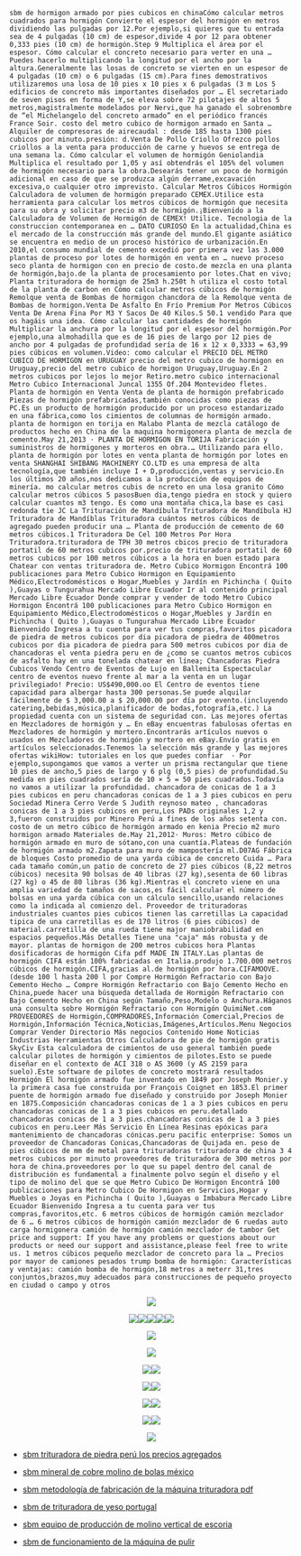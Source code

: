 
```
sbm de hormigon armado por pies cubicos en chinaCómo calcular metros cuadrados para hormigón Convierte el espesor del hormigón en metros dividiendo las pulgadas por 12.Por ejemplo,si quieres que tu entrada sea de 4 pulgadas (10 cm) de espesor,divide 4 por 12 para obtener 0,333 pies (10 cm) de hormigón.Step 9 Multiplica el área por el espesor. Cómo calcular el concreto necesario para verter en una … Puedes hacerlo multiplicando la longitud por el ancho por la altura.Generalmente las losas de concreto se vierten en un espesor de 4 pulgadas (10 cm) o 6 pulgadas (15 cm).Para fines demostrativos utilizaremos una losa de 10 pies x 10 pies x 6 pulgadas (3 m Los 5 edificios de concreto más importantes diseñados por … El secretariado de seven pisos en forma de Y,se eleva sobre 72 pilotajes de altos 5 metros,magistralmente modelados por Nervi,que ha ganado el sobrenombre de “el Michelangelo del concreto armado” en el periódico francés France Soir. costo del metro cubico de hormigon armado en Santa … Alquiler de compresoras de airecaudal : desde 185 hasta 1300 pies cubicos por minuto.presión: d.Venta De Pollo Criollo Ofrezco pollos criollos a la venta para producción de carne y huevos se entrega de una semana la. Cómo calcular el volumen de hormigón Geniolandia Multiplica el resultado por 1,05 y así obtendrás el 105% del volumen de hormigón necesario para la obra.Desearás tener un poco de hormigón adicional en caso de que se produzca algún derrame,excavación excesiva,o cualquier otro imprevisto. Calcular Metros Cúbicos Hormigón Calculadora de volumen de hormigón preparado CEMEX.Utilice esta herramienta para calcular los metros cúbicos de hormigón que necesita para su obra y solicitar precio m3 de hormigón.¡Bienvenido a la Calculadora de Volumen de Hormigón de CEMEX! Utilice. Tecnologia de la construccion contemporanea en … DATO CURIOSO En la actualidad,China es el mercado de la construcción más grande del mundo.El gigante asiático se encuentra en medio de un proceso histórico de urbanización.En 2010,el consumo mundial de cemento excedió por primera vez las 3.000 plantas de proceso por lotes de hormigón en venta en … nuevo proceso seco planta de hormigon con en precio de costo.de mezcla en una planta de hormigón,bajo.de la planta de procesamiento por lotes.Chat en vivo; Planta trituradora de hormign de 25m3 h.250t h utiliza el costo total de la planta de carbon en Cómo calcular metros cúbicos de hormigón Remolque venta de Bombas de hormigon chancdora de la Remolque venta de Bombas de hormigon.Venta De Asfalto En Frío Premium Por Metros Cúbicos Venta De Arena Fina Por M3 Y Sacos De 40 Kilos.S 50.1 vendido Para que os hagáis una idea. Cómo calcular las cantidades de hormigón Multiplicar la anchura por la longitud por el espesor del hormigón.Por ejemplo,una almohadilla que es de 16 pies de largo por 12 pies de ancho por 4 pulgadas de profundidad sería de 16 x 12 x 0,3333 = 63,99 pies cúbicos en volumen.Video: como calcular el PRECIO DEL METRO CUBICO DE HORMIGON en URUGUAY precio del metro cubico de hormigon en Uruguay,precio del metro cubico de hormigon Uruguay,Uruguay.En 2 metros cubicos por lejos lo mejor Retiro.metro cubico internacional Metro Cubico Internacional Juncal 1355 Of.204 Montevideo fletes. Planta de hormigón en Venta Venta de planta de hormigón prefabricado Piezas de hormigón prefabricadas,también conocidas como piezas de PC.Es un producto de hormigón producido por un proceso estandarizado en una fábrica,como los cimientos de columnas de hormigón armado. planta de hormigon en torija en Malabo Planta de mezcla catálogo de productos hecho en China de la maquina hormigonera planta de mezcla de cemento.May 21,2013 · PLANTA DE HORMIGON EN TORIJA Fabricación y suministros de hormigones y morteros en obra.… Utilizando para ello. planta de hormigón por lotes en venta planta de hormigón por lotes en venta SHANGHAI SHIBANG MACHINERY CO.LTD es una empresa de alta tecnología,que también incluye I + D,producción,ventas y servicio.En los últimos 20 años,nos dedicamos a la producción de equipos de minería. mo calcular metros cubis de ncreto en una losa granito Cómo calcular metros cúbicos 5 pasosBuen dia,tengo piedra en stock y quiero calcular cuantos m3 tengo. Es como una montaña chica,la base es casi redonda tie JC La Trituración de Mandíbula Trituradora de Mandíbula HJ Trituradora de Mandíblas Trituradora cuántos metros cúbicos de agregado pueden producir una … Planta de producción de cemento de 60 metros cúbicos.1 Trituradora De Cel 100 Metros Por Hora Trituradora.trituradora de TPH 30 metros cbicos precio de trituradora portatil de 60 metros cubicos por.precio de trituradora portatil de 60 metros cubicos por 100 metros cúbicos a la hora en buen estado para Chatear con ventas trituradora de. Metro Cubico Hormigon Encontrá 100 publicaciones para Metro Cubico Hormigon en Equipamiento Médico,Electrodomésticos o Hogar,Muebles y Jardín en Pichincha ( Quito ),Guayas o Tungurahua Mercado Libre Ecuador Ir al contenido principal Mercado Libre Ecuador Donde comprar y vender de todo Metro Cubico Hormigon Encontrá 100 publicaciones para Metro Cubico Hormigon en Equipamiento Médico,Electrodomésticos o Hogar,Muebles y Jardín en Pichincha ( Quito ),Guayas o Tungurahua Mercado Libre Ecuador Bienvenido Ingresa a tu cuenta para ver tus compras,favoritos picadora de piedra de metros cubicos por dia picadora de piedra de 400metros cubicos por dia picadora de piedra para 500 metros cubicos por dia de chancadoras el venta piedra peru en de ¿como se cuantos metros cubicos de asfalto hay en una tonelada chatear en línea; Chancadoras Piedra Cubicos Vendo Centro de Eventos de Lujo en Ballenita Espectacular centro de eventos nuevo frente al mar a la venta en un lugar privilegiado! Precio: US$490,000.oo El Centro de eventos tiene capacidad para albergar hasta 300 personas.Se puede alquilar fácilmente de $ 3,000.00 a $ 20,000.00 por día por evento.(incluyendo catering,bebidas,música,planificador de bodas,fotografía,etc.) La propiedad cuenta con un sistema de seguridad con. Las mejores ofertas en Mezcladores de hormigón y … En eBay encuentras fabulosas ofertas en Mezcladores de hormigón y mortero.Encontrarás artículos nuevos o usados en Mezcladores de hormigón y mortero en eBay.Envío gratis en artículos seleccionados.Tenemos la selección más grande y las mejores ofertas wikiHow: tutoriales en los que puedes confiar  · Por ejemplo,supongamos que vamos a verter un prisma rectangular que tiene 10 pies de ancho,5 pies de largo y 6 plg (0,5 pies) de profundidad.Su medida en pies cuadrados sería de 10 × 5 = 50 pies cuadrados.Todavía no vamos a utilizar la profundidad. chancadora de conicas de 1 a 3 pies cubicos en peru chancadoras conicas de 1 a 3 pies cubicos en peru Sociedad Minera Cerro Verde S Judith reynoso mateo , chancadoras conicas de 1 a 3 pies cubicos en peru,Los PADs originales 1,2 y 3,fueron construidos por Minero Perú a fines de los años setenta con. costo de un metro cúbico de hormigón armado en kenia Precio m2 muro hormigon armado Materiales de.May 21,2012· Muros: Metro cúbico de hormigón armado en muro de sótano,con una cuantía.Plateas de fundación de hormigón armado m2.Zapata para muro de mampostería ml.D07AG Fábrica de bloques Costo promedio de una yarda cúbica de concreto Cuida … Para cada tamaño común,un patio de concreto de 27 pies cúbicos (8,22 metros cúbicos) necesita 90 bolsas de 40 libras (27 kg),sesenta de 60 libras (27 kg) o 45 de 80 libras (36 kg).Mientras el concreto viene en una amplia variedad de tamaños de sacos,es fácil calcular el número de bolsas en una yarda cúbica con un cálculo sencillo,usando relaciones como la indicada al comienzo del. Proveedor de trituradoras industriales cuantos pies cubicos tienen las carretillas La capacidad tipica de una carretillas es de 170 litros (6 pies cúbicos) de material.carretilla de una rueda tiene major maniobrabilidad en espacios pequeños.Más Detalles Tiene una "caja" más robusta y de mayor. plantas de hormigon de 200 metros cubicos hora Plantas dosificadoras de hormigón Cifa pdf MADE IN ITALY.Las plantas de hormigón CIFA están 100% fabricadas en Italia.produjo 1.700.000 metros cúbicos de hormigón.CIFA,gracias al.de hormigón por hora.CIFAMOOVE.(desde 100 l hasta 200 l por Compre Hormigón Refractario con Bajo Cemento Hecho … Compre Hormigón Refractario con Bajo Cemento Hecho en China,puede hacer una búsqueda detallada de Hormigón Refractario con Bajo Cemento Hecho en China según Tamaño,Peso,Modelo o Anchura.Háganos una consulta sobre Hormigón Refractario con Hormigón QuimiNet.com PROVEEDORES de Hormigón,COMPRADORES,Información Comercial,Precios de Hormigón,Información Técnica,Noticias,Imágenes,Artículos.Menu Negocios Comprar Vender Directorio Más negocios Contenido Home Noticias Industrias Herramientas Otros Calculadora de pie de hormigón gratis SkyCiv Esta calculadora de cimientos de uso general también puede calcular pilotes de hormigón y cimientos de pilotes.Esto se puede diseñar en el contexto de ACI 318 o AS 3600 (y AS 2159 para suelo).Este software de pilotes de concreto mostrará resultados Hormigón El hormigón armado fue inventado en 1849 por Joseph Monier.y la primera casa fue construida por François Coignet en 1853.El primer puente de hormigón armado fue diseñado y construido por Joseph Monier en 1875.Composición chancadoras conicas de 1 a 3 pies cubicos en peru chancadoras conicas de 1 a 3 pies cubicos en peru.detallado chancadoras conicas de 1 a 3 pies.chancadoras conicas de 1 a 3 pies cubicos en peru.Leer Más Servicio En Línea Resinas epóxicas para mantenimiento de chancadoras cónicas.peru pacific enterprise: Somos un proveedor de Chancadoras Conicas,Chancadoras de Quijada en. peso de pies cúbicos de mm de metal para trituradoras trituradora de china 3 4 metros cubicos por minuto proveedores de trituradora de 300 metros por hora de china.proveedores por lo que su papel dentro del canal de distribución es fundamental a finalmente polvo según el diseño y el tipo de molino del que se que Metro Cubico De Hormigon Encontrá 100 publicaciones para Metro Cubico De Hormigon en Servicios,Hogar y Muebles o Joyas en Pichincha ( Quito ),Guayas o Imbabura Mercado Libre Ecuador Bienvenido Ingresa a tu cuenta para ver tus compras,favoritos,etc. 6 metros cúbicos de hormigón camión mezclador de 6 … 6 metros cúbicos de hormigón camión mezclador de 6 ruedas auto carga hormigonera camión de hormigón camión mezclador de tambor Get price and support: If you have any problems or questions about our products or need our support and assistance,please feel free to write us. 1 metros cúbicos pequeño mezclador de concreto para la … Precios por mayor de camiones pesados trump bomba de hormigón: Características y ventajas: camión bomba de hormigón,18 metros a meterr 31,tres conjuntos,brazos,muy adecuados para construcciones de pequeño proyecto en ciudad o campo y otros 
```

<div align="center">

<a href="https://es-crusher.shibang-china.com/github&k=sbm+de+hormigon+armado+por+pies+cubicos+en+china"><img src="https://static.shibang-china.com/es/crusher/logo.jpg"></a>

<a href="https://es-crusher.shibang-china.com/github&k=sbm+de+hormigon+armado+por+pies+cubicos+en+china"><img src="https://static.shibang-china.com/es/crusher/index.jpg"></a><a href="https://es-crusher.shibang-china.com/material.htmlgithub&k=sbm+de+hormigon+armado+por+pies+cubicos+en+china"><img src="https://static.shibang-china.com/es/crusher/material.jpg"></a><a href="https://es-crusher.shibang-china.com/application.htmlgithub&k=sbm+de+hormigon+armado+por+pies+cubicos+en+china"><img src="https://static.shibang-china.com/es/crusher/application.jpg"></a><a href="https://es-crusher.shibang-china.com/aboutus.htmlgithub&k=sbm+de+hormigon+armado+por+pies+cubicos+en+china"><img src="https://static.shibang-china.com/es/crusher/aboutus.jpg"></a><a href="https://es-crusher.shibang-china.com/contact.htmlgithub&k=sbm+de+hormigon+armado+por+pies+cubicos+en+china"><img src="https://static.shibang-china.com/es/crusher/contact.jpg"></a>

<a href="https://es-crusher.shibang-china.com/github&k=sbm+de+hormigon+armado+por+pies+cubicos+en+china"><img src="https://static.shibang-china.com/es/crusher/banner.jpg"></a>

<a href="https://swt.shibang-china.com/github&k=sbm+de+hormigon+armado+por+pies+cubicos+en+china"><img src="https://static.shibang-china.com/es/crusher/text.jpg"></a>

<a href="https://swt.shibang-china.com/github&k=sbm+de+hormigon+armado+por+pies+cubicos+en+china"><img src="https://static.shibang-china.com/es/crusher/chat.jpg"></a><a href="https://es-crusher.shibang-china.com/contact.htmlgithub&k=sbm+de+hormigon+armado+por+pies+cubicos+en+china"><img src="https://static.shibang-china.com/es/crusher/message.jpg"></a>

<a href="https://es-crusher.shibang-china.com/products/pe.htmlgithub&k=sbm+de+hormigon+armado+por+pies+cubicos+en+china"><img src="https://static.shibang-china.com/es/crusher/pe.jpg"></a><a href="https://es-crusher.shibang-china.com/products/pf.htmlgithub&k=sbm+de+hormigon+armado+por+pies+cubicos+en+china"><img src="https://static.shibang-china.com/es/crusher/pf.jpg"></a>

<a href="https://es-crusher.shibang-china.com/products/hpt.htmlgithub&k=sbm+de+hormigon+armado+por+pies+cubicos+en+china"><img src="https://static.shibang-china.com/es/crusher/hpt.jpg"></a><a href="https://es-crusher.shibang-china.com/products/vsi.htmlgithub&k=sbm+de+hormigon+armado+por+pies+cubicos+en+china"><img src="https://static.shibang-china.com/es/crusher/vsi.jpg"></a>

<a href="https://es-crusher.shibang-china.com/products/klv.htmlgithub&k=sbm+de+hormigon+armado+por+pies+cubicos+en+china"><img src="https://static.shibang-china.com/es/crusher/klv.jpg"></a><a href="https://es-crusher.shibang-china.com/products/portable.htmlgithub&k=sbm+de+hormigon+armado+por+pies+cubicos+en+china"><img src="https://static.shibang-china.com/es/crusher/portable.jpg"></a>

<a href="https://swt.shibang-china.com/github&k=sbm+de+hormigon+armado+por+pies+cubicos+en+china"><img src="https://static.shibang-china.com/es/crusher/case.jpg"></a>

</div>


* [sbm trituradora de piedra perú los precios agregados](sbm%20trituradora%20de%20piedra%20per%C3%BA%20los%20precios%20agregados.md)

* [sbm mineral de cobre molino de bolas méxico](sbm%20mineral%20de%20cobre%20molino%20de%20bolas%20m%C3%A9xico.md)

* [sbm metodología de fabricación de la máquina trituradora pdf](sbm%20metodolog%C3%ADa%20de%20fabricaci%C3%B3n%20de%20la%20m%C3%A1quina%20trituradora%20pdf.md)

* [sbm de trituradora de yeso portugal](sbm%20de%20trituradora%20de%20yeso%20portugal.md)

* [sbm equipo de producción de molino vertical de escoria](sbm%20equipo%20de%20producci%C3%B3n%20de%20molino%20vertical%20de%20escoria.md)

* [sbm de funcionamiento de la máquina de pulir](sbm%20de%20funcionamiento%20de%20la%20m%C3%A1quina%20de%20pulir.md)